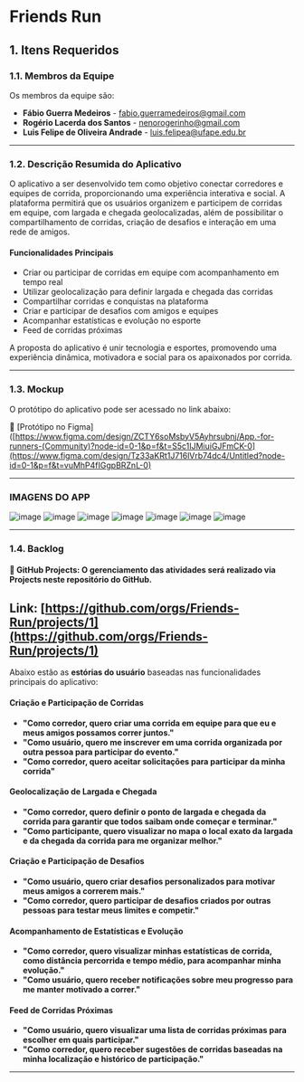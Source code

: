 # Friends Run

## 1. Itens Requeridos  
### 1.1. Membros da Equipe  
Os membros da equipe são:  

- **Fábio Guerra Medeiros** - [fabio.guerramedeiros@gmail.com](mailto:fabio.guerramedeiros@gmail.com)  
- **Rogério Lacerda dos Santos** - [nenorogerinho@gmail.com](mailto:nenorogerinho@gmail.com)
- **Luis Felipe de Oliveira Andrade** - [luis.felipea@ufape.edu.br](mailto:luis.felipea@ufape.edu.br)

---

### 1.2. Descrição Resumida do Aplicativo  
O aplicativo a ser desenvolvido tem como objetivo conectar corredores e equipes de corrida, proporcionando uma experiência interativa e social. A plataforma permitirá que os usuários organizem e participem de corridas em equipe, com largada e chegada geolocalizadas, além de possibilitar o compartilhamento de corridas, criação de desafios e interação em uma rede de amigos.   

#### **Funcionalidades Principais**  
- Criar ou participar de corridas em equipe com acompanhamento em tempo real  
- Utilizar geolocalização para definir largada e chegada das corridas  
- Compartilhar corridas e conquistas na plataforma  
- Criar e participar de desafios com amigos e equipes  
- Acompanhar estatísticas e evolução no esporte  
- Feed de corridas próximas  

A proposta do aplicativo é unir tecnologia e esportes, promovendo uma experiência dinâmica, motivadora e social para os apaixonados por corrida.  

---

### 1.3. Mockup  
O protótipo do aplicativo pode ser acessado no link abaixo:  

🔗 [Protótipo no Figma]([https://www.figma.com/design/ZCTY6soMsbyV5Ayhrsubnj/App.-for-runners-(Community)?node-id=0-1&p=f&t=S5c1IJMiuiGJFmCK-0](https://www.figma.com/design/Tz33aKRt1J716lVrb74dc4/Untitled?node-id=0-1&p=f&t=vuMhP4fIGgpBRZnL-0)

---
### IMAGENS DO APP
![image](https://github.com/user-attachments/assets/9cf09a1b-8f80-47fb-8ac7-28fd7859ab91) ![image](https://github.com/user-attachments/assets/8e836b3e-7825-42d5-9f0f-f5ae996b6369) ![image](https://github.com/user-attachments/assets/e9fedbce-1f65-44ab-ad02-771f81737dbe) ![image](https://github.com/user-attachments/assets/c4117799-b009-41c4-91c0-05b285cda44f) ![image](https://github.com/user-attachments/assets/2ec0cbf5-88aa-4f16-8266-ce9e00435bff) ![image](https://github.com/user-attachments/assets/fdff2ddb-7e51-4054-bf42-7a0086747b8f) ![image](https://github.com/user-attachments/assets/ab470d42-e7d0-42eb-af33-118f208868b3)






---

### 1.4. Backlog  
#### 📌 **GitHub Projects:** O gerenciamento das atividades será realizado via **Projects** neste repositório do GitHub.  
Link: [https://github.com/orgs/Friends-Run/projects/1](https://github.com/orgs/Friends-Run/projects/1)
---
Abaixo estão as **estórias do usuário** baseadas nas funcionalidades principais do aplicativo:  

#### **Criação e Participação de Corridas**  
- **"Como corredor, quero criar uma corrida em equipe para que eu e meus amigos possamos correr juntos."**  
- **"Como usuário, quero me inscrever em uma corrida organizada por outra pessoa para participar do evento."**
- **"Como corredor, quero aceitar solicitações para participar da minha corrida"**

#### **Geolocalização de Largada e Chegada**  
- **"Como corredor, quero definir o ponto de largada e chegada da corrida para garantir que todos saibam onde começar e terminar."**  
- **"Como participante, quero visualizar no mapa o local exato da largada e da chegada da corrida para me organizar melhor."**  

#### **Criação e Participação de Desafios**  
- **"Como usuário, quero criar desafios personalizados para motivar meus amigos a correrem mais."**  
- **"Como corredor, quero participar de desafios criados por outras pessoas para testar meus limites e competir."**  

#### **Acompanhamento de Estatísticas e Evolução**  
- **"Como corredor, quero visualizar minhas estatísticas de corrida, como distância percorrida e tempo médio, para acompanhar minha evolução."**  
- **"Como usuário, quero receber notificações sobre meu progresso para me manter motivado a correr."**  

#### **Feed de Corridas Próximas**  
- **"Como usuário, quero visualizar uma lista de corridas próximas para escolher em quais participar."**  
- **"Como corredor, quero receber sugestões de corridas baseadas na minha localização e histórico de participação."**
---
